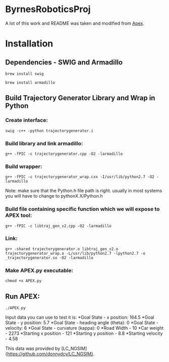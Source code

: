 # ByrnesRoboticsProj

A lot of this work and README was taken and modified from [Apex](https://github.com/mlab-upenn/arch-apex).

# Installation

## Dependencies - SWIG and Armadillo

`brew install swig` 

`brew install armadillo`

## Build Trajectory Generator Library and Wrap in Python

### Create interface:
`swig -c++ -python trajectorygenerator.i`

### Build library and link armadillo:
`g++ -fPIC -c trajectorygenerator.cpp -O2 -larmadillo`

### Build wrapper:
`g++ -fPIC -c trajectorygenerator_wrap.cxx -I/usr/lib/python2.7 -O2 -larmadillo`

Note: make sure that the Python.h file path is right. usually in most systems you will have to change to pythonX.X/Python.h

### Build file containing specific function which we will expose to APEX tool:
`g++ -fPIC -c libtraj_gen_v2.cpp -O2 -larmadillo`

### Link:
`g++ -shared trajectorygenerator.o libtraj_gen_v2.o trajectorygenerator_wrap.o -L/usr/lib/python2.7 -lpython2.7 -o _trajectorygenerator.so -O2 -larmadillo`
 
### Make APEX.py executable:
`chmod +x APEX.py`

## Run APEX:
`./APEX.py`


Input data you can use to test it is:
*Goal State - x position: 164.5
*Goal State - y position: 5.7
*Goal State - heading angle (theta): 0
*Goal State - velocity: 6
*Goal State - curvature (kappa): 0
*Road Width - 10
*Car weight - 2273
*Starting x position - 121
*Starting y position - 8.8
*Starting velocity - 4.58

This data was provided by [LC_NGSIM]{https://github.com/donnydcy/LC_NGSIM}.
